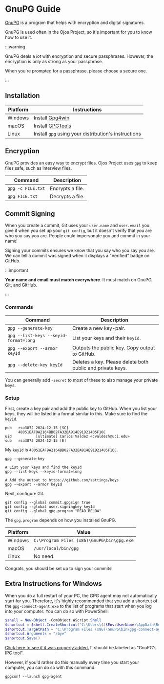 # GnuPG Guide

[GnuPG](https://gnupg.org/) is a program that helps with encryption and digital
signatures.

GnuPG is used often in the Ojos Project, so it's important for you to know how
to use it.

:::warning

GnuPG deals a _lot_ with encryption and secure passphrases. However, the
encryption is only as strong as your passphrase.

When you're prompted for a passphrase, please choose a secure one.

:::

## Installation

| Platform | Instructions                                         |
| -------- | ---------------------------------------------------- |
| Windows  | Install [Gpg4win](https://gpg4win.org/)              |
| macOS    | Install [GPGTools](https://gpgtools.org/)            |
| Linux    | Install `gpg` using your distribution's instructions |

## Encryption

GnuPG provides an easy way to encrypt files. Ojos Project uses `gpg` to keep
files safe, such as interview files.

| Command           | Description      |
| ----------------- | ---------------- |
| `gpg -c FILE.txt` | Encrypts a file. |
| `gpg FILE.txt`    | Decrypts a file. |

## Commit Signing

When you create a commit, Git uses your `user.name` and `user.email` you give it
when you set up your `git config`, but it doesn't verify that you are who you
say you are. People could impersonate you and commit in your name!

Signing your commits ensures we know that you say who you say you are. We can
tell a commit was signed when it displays a "Verified" badge on GitHub.

:::important

**Your name and email must match everywhere**. It must match on GnuPG, Git, and
GitHub.

:::

### Commands

| Command                               | Description                                                |
| ------------------------------------- | ---------------------------------------------------------- |
| `gpg --generate-key`                  | Create a new key-pair.                                     |
| `gpg --list-keys --keyid-format=long` | List your keys and their `keyId`.                          |
| `gpg --export --armor keyId`          | Outputs the public key. Copy output to GitHub.             |
| `gpg --delete-key keyId`              | Deletes a key. Please delete both public and private keys. |

You can generally add `-secret` to most of these to also manage your private
keys.

### Setup

First, create a key pair and add the public key to GitHub. When you list your
keys, they will be listed in a format similar to this. Make sure to find the
`keyId`.

```plaintext
pub   rsa3072 2024-12-15 [SC]
      48051EAF9A2164BB02FA32BA914E91D21405F16C
uid           [ultimate] Carlos Valdez <cvaldezh@uci.edu>
sub   rsa3072 2024-12-15 [E]
```

My `keyId` is `48051EAF9A2164BB02FA32BA914E91D21405F16C`.

```shell
gpg --generate-key

# List your keys and find the keyId
gpg --list-keys --keyid-format=long

# Add the output to https://github.com/settings/keys
gpg --export --armor keyId
```

Next, configure Git.

```shell
git config --global commit.gpgsign true
git config --global user.signingkey keyId
git config --global gpg.program "READ BELOW"
```

The `gpg.program` depends on how you installed GnuPG.

| Platform | Value                                      |
| -------- | ------------------------------------------ |
| Windows  | `C:\Program Files (x86)\GnuPG\bin\gpg.exe` |
| macOS    | `/usr/local/bin/gpg`                       |
| Linux    | No need.                                   |

Congrats, you should be set up to sign your commits!

## Extra Instructions for Windows

When you do a full restart of your PC, the GPG agent may not automatically start
for you. Therefore, it's highly recommended that you add a shortcut of the
`gpg-connect-agent.exe` to the list of programs that start when you log into
your computer. You can do so with PowerShell:

```powershell
$shell = New-Object -ComObject WScript.Shell
$shortcut = $shell.CreateShortcut("C:\Users\$($Env:UserName)\AppData\Roaming\Microsoft\Windows\Start Menu\Programs\Startup\gpg-connect-agent.lnk")
$shortcut.TargetPath = "C:\Program Files (x86)\GnuPG\bin\gpg-connect-agent.exe"
$shortcut.Arguments = "/bye"
$shortcut.Save()
```

<!-- markdownlint-disable no-inline-html -->

<a href="ms-settings:startupapps">Click here to see if it was properly added.</a>
It should be labeled as "GnuPG's IPC tool".

<!-- markdownlint-enable no-inline-html -->

However, if you'd rather do this manually every time you start your computer,
you can do so with this command:

```shell
gpgconf --launch gpg-agent
```
